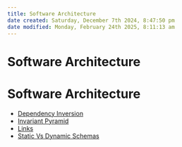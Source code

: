 ```yaml
---
title: Software Architecture
date created: Saturday, December 7th 2024, 8:47:50 pm
date modified: Monday, February 24th 2025, 8:11:13 am
---
```


# Software Architecture

# Software Architecture

- [Dependency Inversion](dependency-inversion.md)
- [Invariant Pyramid](invariant-pyramid.md)
- [Links](links.md)
- [Static Vs Dynamic Schemas](static-vs-dynamic-schemas.md)

